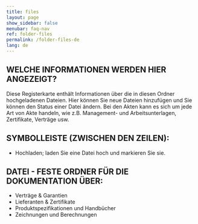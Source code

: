 ```yaml
---
title: files
layout: page
show_sidebar: false
menubar: faq-nav
ref: folder-files
permalink: /folder-files-de
lang: de
---
```


## WELCHE INFORMATIONEN WERDEN HIER ANGEZEIGT?
Diese Registerkarte enthält Informationen über die in diesen Ordner hochgeladenen Dateien. Hier können Sie neue Dateien hinzufügen und Sie können den Status einer Datei ändern. Bei den Akten kann es sich um jede Art von Akte handeln, wie z.B. Management- und Arbeitsunterlagen, Zertifikate, Verträge usw.

## SYMBOLLEISTE (ZWISCHEN DEN ZEILEN):
- Hochladen; laden Sie eine Datei hoch und markieren Sie sie.

## DATEI - FESTE ORDNER FÜR DIE DOKUMENTATION ÜBER:
- Verträge & Garantien
- Lieferanten & Zertifikate
- Produktspezifikationen und Handbücher
- Zeichnungen und Berechnungen
